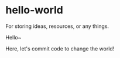 # hello-world
For storing ideas, resources, or any things.

Hello~

Here, let's commit code to change the world!
